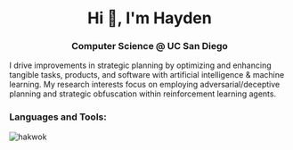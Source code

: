 <!-- ![backdrop1](https://github.com/hakwok/hakwok/assets/77424165/e5bf779b-5b91-4d44-9eee-526969be1cec) -->
<h1 align="center">Hi 👋, I'm Hayden</h1>
<h3 align="center">Computer Science @ UC San Diego</h3>

I drive improvements in strategic planning by optimizing and enhancing tangible tasks, products, and software with artificial intelligence & machine learning. My research interests focus on employing adversarial/deceptive planning and strategic obfuscation within reinforcement learning agents. 

<h3 align="left">Languages and Tools:</h3>
<p><img align="left" src="https://github-readme-stats.vercel.app/api/top-langs?username=hakwok&show_icons=true&locale=en&layout=compact" alt="hakwok" /></p>
